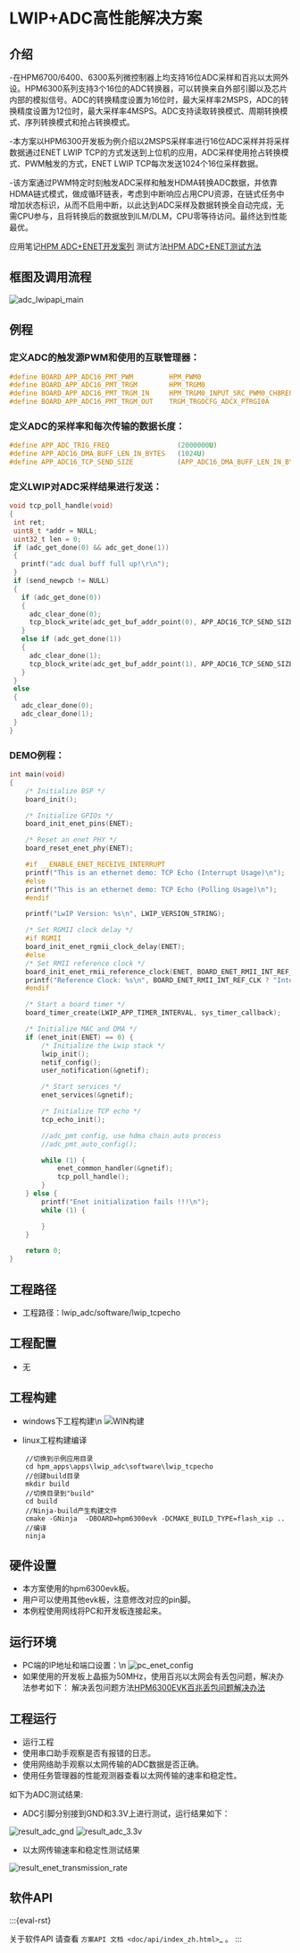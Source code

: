 # LWIP+ADC高性能解决方案

## 介绍

-在HPM6700/6400、6300系列微控制器上均支持16位ADC采样和百兆以太网外设。HPM6300系列支持3个16位的ADC转换器，可以转换来自外部引脚以及芯片内部的模拟信号。ADC的转换精度设置为16位时，最大采样率2MSPS，ADC的转换精度设置为12位时，最大采样率4MSPS。ADC支持读取转换模式、周期转换模式、序列转换模式和抢占转换模式。

-本方案以HPM6300开发板为例介绍以2MSPS采样率进行16位ADC采样并将采样数据通过ENET LWIP TCP的方式发送到上位机的应用，ADC采样使用抢占转换模式、PWM触发的方式，ENET LWIP TCP每次发送1024个16位采样数据。

-该方案通过PWM特定时刻触发ADC采样和触发HDMA转换ADC数据，并依靠HDMA链式模式，做成循环链表，考虑到中断响应占用CPU资源，在链式任务中增加状态标识，从而不启用中断，以此达到ADC采样及数据转换全自动完成，无需CPU参与，且将转换后的数据放到ILM/DLM，CPU零等待访问。最终达到性能最优。

应用笔记[HPM ADC+ENET开发案列](./doc/HPM%20ADC+ENET开发案例_V1.1.pdf)
测试方法[HPM ADC+ENET测试方法](./doc/HPM%20ADC_LWIP测试方法.pdf)

## 框图及调用流程

![adc_lwipapi_main](doc/api/assets/ADC_LWIPAPI_main.png)

## 例程


### 定义ADC的触发源PWM和使用的互联管理器：
```c
#define BOARD_APP_ADC16_PMT_PWM         HPM_PWM0
#define BOARD_APP_ADC16_PMT_TRGM        HPM_TRGM0
#define BOARD_APP_ADC16_PMT_TRGM_IN     HPM_TRGM0_INPUT_SRC_PWM0_CH8REF
#define BOARD_APP_ADC16_PMT_TRGM_OUT    TRGM_TRGOCFG_ADCX_PTRGI0A

```
### 定义ADC的采样率和每次传输的数据长度：
```c
#define APP_ADC_TRIG_FREQ                 (2000000U)
#define APP_ADC16_DMA_BUFF_LEN_IN_BYTES   (1024U)
#define APP_ADC16_TCP_SEND_SIZE           (APP_ADC16_DMA_BUFF_LEN_IN_BYTES*sizeof(uint16_t))

```

### 定义LWIP对ADC采样结果进行发送：
```c
void tcp_poll_handle(void)
{
 int ret;
 uint8_t *addr = NULL;
 uint32_t len = 0;
 if (adc_get_done(0) && adc_get_done(1))
 {
   printf("adc dual buff full up!\r\n");
 }
 if (send_newpcb != NULL)
 {
   if (adc_get_done(0))
   {
     adc_clear_done(0);
     tcp_block_write(adc_get_buf_addr_point(0), APP_ADC16_TCP_SEND_SIZE);
   }
   else if (adc_get_done(1))
   {
     adc_clear_done(1);
     tcp_block_write(adc_get_buf_addr_point(1), APP_ADC16_TCP_SEND_SIZE);
   }
 }
 else
 {
   adc_clear_done(0);
   adc_clear_done(1);
 }
}
```

### DEMO例程：
```c
int main(void)
{
    /* Initialize BSP */
    board_init();

    /* Initialize GPIOs */
    board_init_enet_pins(ENET);

    /* Reset an enet PHY */
    board_reset_enet_phy(ENET);

    #if __ENABLE_ENET_RECEIVE_INTERRUPT
    printf("This is an ethernet demo: TCP Echo (Interrupt Usage)\n");
    #else
    printf("This is an ethernet demo: TCP Echo (Polling Usage)\n");
    #endif

    printf("LwIP Version: %s\n", LWIP_VERSION_STRING);

    /* Set RGMII clock delay */
    #if RGMII
    board_init_enet_rgmii_clock_delay(ENET);
    #else
    /* Set RMII reference clock */
    board_init_enet_rmii_reference_clock(ENET, BOARD_ENET_RMII_INT_REF_CLK);
    printf("Reference Clock: %s\n", BOARD_ENET_RMII_INT_REF_CLK ? "Internal Clock" : "External Clock");
    #endif

    /* Start a board timer */
    board_timer_create(LWIP_APP_TIMER_INTERVAL, sys_timer_callback);

    /* Initialize MAC and DMA */
    if (enet_init(ENET) == 0) {
        /* Initialize the Lwip stack */
        lwip_init();
        netif_config();
        user_notification(&gnetif);

        /* Start services */
        enet_services(&gnetif);

        /* Initialize TCP echo */
        tcp_echo_init();

        //adc_pmt config, use hdma chain auto process
        //adc_pmt_auto_config();

        while (1) {
            enet_common_handler(&gnetif);
            tcp_poll_handle();
        }
    } else {
        printf("Enet initialization fails !!!\n");
        while (1) {

        }
    }

    return 0;
}
```
## 工程路径

- 工程路径：lwip_adc/software/lwip_tcpecho


## 工程配置

- 无

## 工程构建
- windows下工程构建\n
![WIN构建](doc/api/assets/windows_lwip_adc_build.png)

- linux工程构建编译
```shell
    //切换到示例应用目录
    cd hpm_apps\apps\lwip_adc\software\lwip_tcpecho
    //创建build目录
    mkdir build
    //切换目录到"build"
    cd build
    //Ninja-build产生构建文件
    cmake -GNinja  -DBOARD=hpm6300evk -DCMAKE_BUILD_TYPE=flash_xip ..
    //编译
    ninja
  ```

## 硬件设置
- 本方案使用的hpm6300evk板。
- 用户可以使用其他evk板，注意修改对应的pin脚。
- 本例程使用网线将PC和开发板连接起来。

## 运行环境
- PC端的IP地址和端口设置：\n
![pc_enet_config](doc/api/assets/enet_config.png)
- 如果使用的开发板上晶振为50MHz，使用百兆以太网会有丢包问题，解决办法参考如下：
解决丢包问题方法[HPM6300EVK百兆丢包问题解决办法](./doc/HPM6300EVK百兆丢包问题解决办法.pdf)

## 工程运行

- 运行工程
- 使用串口助手观察是否有报错的日志。
- 使用网络助手观察以太网传输的ADC数据是否正确。
- 使用任务管理器的性能观测器查看以太网传输的速率和稳定性。

如下为ADC测试结果:
- ADC引脚分别接到GND和3.3V上进行测试，运行结果如下：

![result_adc_gnd](doc/api/assets/result_adc_gnd.png)
![result_adc_3.3v](doc/api/assets/result_adc_3.3V.png)

- 以太网传输速率和稳定性测试结果

![result_enet_transmission_rate](doc/api/assets/result_enet_transmission_rate.png)


## 软件API

:::{eval-rst}

关于软件API 请查看 `方案API 文档 <doc/api/index_zh.html>`_ 。
:::
